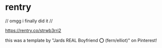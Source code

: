 # rentry

// omgg i finally did it //

https://rentry.co/strwb3rri2

this was a template by "Jards REAL Boyfriend ⭕️ (fern/elliot)" on Pinterest!
